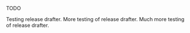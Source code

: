 TODO

Testing release drafter.
More testing of release drafter.
Much more testing of release drafter.
